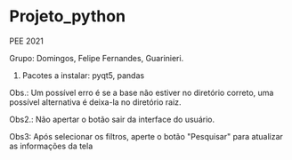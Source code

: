 # Projeto_python
PEE 2021

Grupo: Domingos, Felipe Fernandes, Guarinieri.

1. Pacotes a instalar: pyqt5, pandas

Obs.: Um possível erro é se a base não estiver no diretório correto, uma possível alternativa é deixa-la no diretório raiz.

Obs2.: Não apertar o botão sair da interface do usuário.

Obs3: Após selecionar os filtros, aperte o botão "Pesquisar" para atualizar as informações da tela

